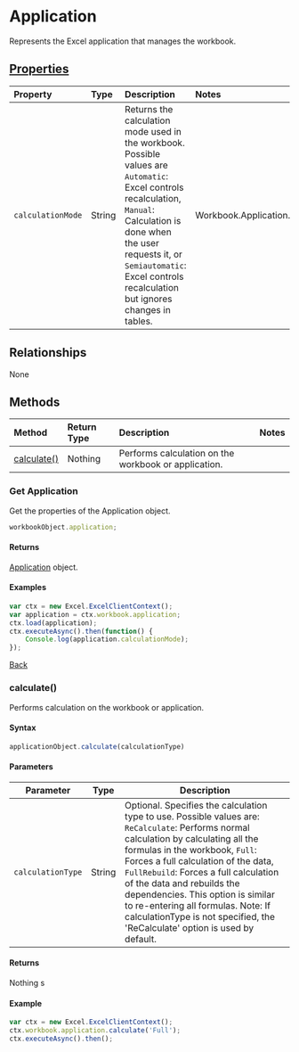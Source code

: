 # Application

Represents the Excel application that manages the workbook.

## [Properties](#get-application)

| Property         | Type    |Description|Notes |
|:-----------------|:--------|:----------|:-----|
| `calculationMode`        | String      | Returns the calculation mode used in the workbook. Possible values are `Automatic`: Excel controls recalculation, `Manual`: Calculation is done when the user requests it, or `Semiautomatic`: Excel controls recalculation but ignores changes in tables.         |Workbook.Application.Calculation|


## Relationships
None

## Methods

| Method     | Return Type    |Description|Notes  |
|:-----------------|:--------|:----------|:------|
|[calculate()](#calculate)| Nothing |Performs calculation on the workbook or application.| |

### Get Application

Get the properties of the Application object. 

```js
workbookObject.application;
```
#### Returns

[Application](application.md) object.

#### Examples

```js
var ctx = new Excel.ExcelClientContext();
var application = ctx.workbook.application;
ctx.load(application);
ctx.executeAsync().then(function() {
	Console.log(application.calculationMode);
});

```
[Back](#properties)

### calculate()

Performs calculation on the workbook or application. 

#### Syntax
```js
applicationObject.calculate(calculationType)
```
#### Parameters

Parameter       | Type  | Description
--------------- | ------ | ------------
`calculationType` | String | Optional. Specifies the calculation type to use. Possible values are: `ReCalculate`: Performs normal calculation by calculating all the formulas in the workbook, `Full`: Forces a full calculation of the data, `FullRebuild`: Forces a full calculation of the data and rebuilds the dependencies. This option is similar to re-entering all formulas. Note: If calculationType is not specified, the 'ReCalculate' option is used by default.

#### Returns

Nothing
s
#### Example

```js
var ctx = new Excel.ExcelClientContext();
ctx.workbook.application.calculate('Full');
ctx.executeAsync().then();
```

